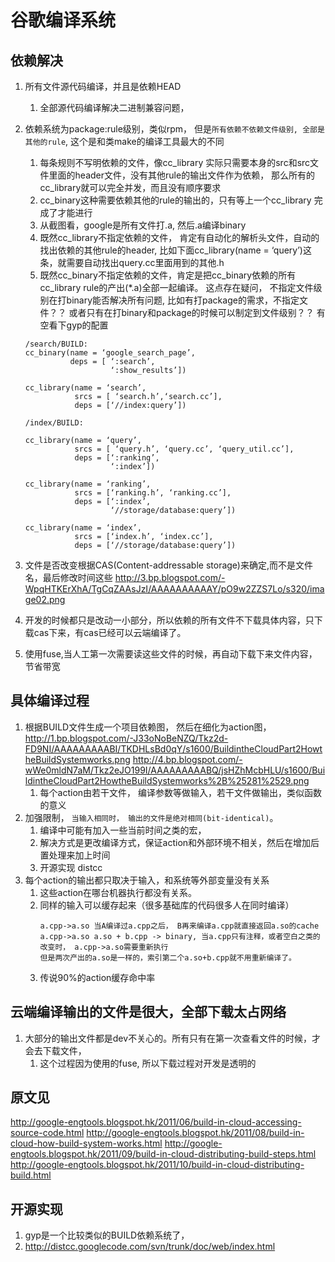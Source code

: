 # 谷歌编译系统
## 依赖解决
1. 所有文件源代码编译，并且是依赖HEAD
    1. 全部源代码编译解决二进制兼容问题，
2. 依赖系统为package:rule级别，类似rpm， 但是`所有依赖不依赖文件级别, 全部是其他的rule`, 这个是和类make的编译工具最大的不同
    1. 每条规则不写明依赖的文件，像cc_library 实际只需要本身的src和src文件里面的header文件，没有其他rule的输出文件作为依赖， 那么所有的cc_library就可以完全并发，而且没有顺序要求
    2. cc_binary这种需要依赖其他的rule的输出的，只有等上一个cc_library 完成了才能进行
    3. 从截图看，google是所有文件打.a, 然后.a编译binary
    4. 既然cc_library不指定依赖的文件， 肯定有自动化的解析头文件，自动的找出依赖的其他rule的header, 
         比如下面cc_library(name = ‘query’)这条，就需要自动找出query.cc里面用到的其他.h 
    5. 既然cc_binary不指定依赖的文件，肯定是把cc_binary依赖的所有cc_library rule的产出(*.a)全部一起编译。
         这点存在疑问， 不指定文件级别在打binary能否解决所有问题, 比如有打package的需求，不指定文件？？
         或者只有在打binary和package的时候可以制定到文件级别？？
         有空看下gyp的配置

    ```
    /search/BUILD: 
    cc_binary(name = ‘google_search_page’, 
              deps = [ ‘:search’, 
                       ‘:show_results’]) 
    
    cc_library(name = ‘search’, 
               srcs = [ ‘search.h’,‘search.cc’], 
               deps = [‘//index:query’]) 
    
    /index/BUILD: 
    
    cc_library(name = ‘query’, 
               srcs = [ ‘query.h’, ‘query.cc’, ‘query_util.cc’], 
               deps = [‘:ranking’, 
                       ‘:index’]) 
    
    cc_library(name = ‘ranking’, 
               srcs = [‘ranking.h’, ‘ranking.cc’], 
               deps = [‘:index’,  
                       ‘//storage/database:query’]) 
    
    cc_library(name = ‘index’, 
               srcs = [‘index.h’, ‘index.cc’], 
               deps = [‘//storage/database:query’]) 
    ```

3. 文件是否改变根据CAS(Content-addressable storage)来确定,而不是文件名，最后修改时间这些
http://3.bp.blogspot.com/-WpqHTKErXhA/TgCqZAAsJzI/AAAAAAAAAAY/pO9w2ZZS7Lo/s320/image02.png
4. 开发的时候都只是改动一小部分，所以依赖的所有文件不下载具体内容，只下载cas下来，有cas已经可以云端编译了。
5. 使用fuse,当人工第一次需要读这些文件的时候，再自动下载下来文件内容，节省带宽

## 具体编译过程
1. 根据BUILD文件生成一个项目依赖图， 然后在细化为action图， 
http://1.bp.blogspot.com/-J33oNoBeNZQ/Tkz2d-FD9NI/AAAAAAAAABI/TKDHLsBd0qY/s1600/BuildintheCloudPart2HowtheBuildSystemworks.png
http://4.bp.blogspot.com/-wWe0mldN7aM/Tkz2eJO199I/AAAAAAAAABQ/jsHZhMcbHLU/s1600/BuildintheCloudPart2HowtheBuildSystemworks%2B%25281%2529.png
    1. 每个action由若干文件， 编译参数等做输入，若干文件做输出，类似函数的意义
2. 加强限制， `当输入相同时， 输出的文件是绝对相同(bit-identical)`。
    1. 编译中可能有加入一些当前时间之类的宏，
    2. 解决方式是更改编译方式，保证action和外部环境不相关，然后在增加后置处理来加上时间
    3. 开源实现 distcc 
3. 每个action的输出都只取决于输入，和系统等外部变量没有关系
    1. 这些action在哪台机器执行都没有关系。
    2. 同样的输入可以缓存起来（很多基础库的代码很多人在同时编译）
        ```
        a.cpp->a.so 当A编译过a.cpp之后， B再来编译a.cpp就直接返回a.so的cache
        a.cpp->a.so a.so + b.cpp -> binary, 当a.cpp只有注释，或者空白之类的改变时， a.cpp->a.so需要重新执行
        但是两次产出的a.so是一样的，索引第二个a.so+b.cpp就不用重新编译了。
        ```
    3. 传说90%的action缓存命中率
    
## 云端编译输出的文件是很大，全部下载太占网络
1. 大部分的输出文件都是dev不关心的。所有只有在第一次查看文件的时候，才会去下载文件，
    1. 这个过程因为使用的fuse, 所以下载过程对开发是透明的 

## 原文见
http://google-engtools.blogspot.hk/2011/06/build-in-cloud-accessing-source-code.html
http://google-engtools.blogspot.hk/2011/08/build-in-cloud-how-build-system-works.html
http://google-engtools.blogspot.hk/2011/09/build-in-cloud-distributing-build-steps.html
http://google-engtools.blogspot.hk/2011/10/build-in-cloud-distributing-build.html
## 开源实现
1. gyp是一个比较类似的BUILD依赖系统了，
2. http://distcc.googlecode.com/svn/trunk/doc/web/index.html
